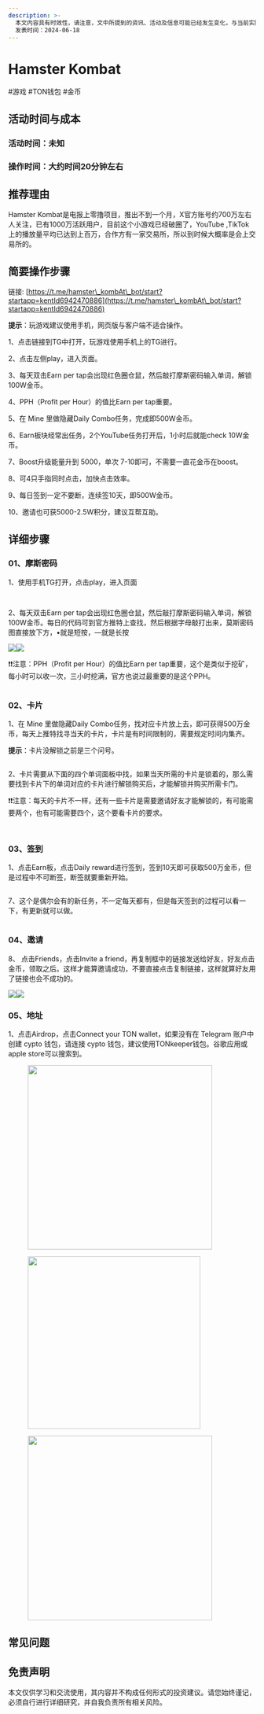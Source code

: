 ```yaml
---
description: >-
  本文内容具有时效性，请注意，文中所提到的资讯、活动及信息可能已经发生变化，与当前实际情况有所不同。我们建议您在做出任何决策之前，始终进行自主研究和验证。
  发表时间：2024-06-18
---
```


# Hamster Kombat

\#游戏 #TON钱包 #金币

## 活动时间与成本 <a href="#huo-dong-shi-jian-yu-cheng-ben" id="huo-dong-shi-jian-yu-cheng-ben"></a>

### **活动时间**：未知

### **操作时间**：大约时间20分钟左右

## 推荐理由 <a href="#tui-jian-li-you" id="tui-jian-li-you"></a>

Hamster Kombat是电报上零撸项目，推出不到一个月，X官方账号约700万左右人关注，已有1000万活跃用户，目前这个小游戏已经破圈了，YouTube ,TikTok上的播放量平均已达到上百万，合作方有一家交易所，所以到时候大概率是会上交易所的。

## 简要操作步骤 <a href="#jian-yao-cao-zuo-bu-zhou" id="jian-yao-cao-zuo-bu-zhou"></a>

链接: [https://t.me/hamster\_kombAt\_bot/start?startapp=kentId6942470886](https://t.me/hamster\_kombAt\_bot/start?startapp=kentId6942470886)

**提示**：玩游戏建议使用手机，网页版与客户端不适合操作。

1、点击链接到TG中打开，玩游戏使用手机上的TG进行。

2、点击左侧play，进入页面。

3、每天双击Earn per tap会出现红色圈仓鼠，然后敲打摩斯密码输入单词，解锁100W金币。

4、PPH（Profit per Hour）的值比Earn per tap重要。

5、在 Mine 里做隐藏Daily Combo任务，完成即500W金币。

6、Earn板块经常出任务，2个YouTube任务打开后，1小时后就能check 10W金币。

7、Boost升级能量升到 5000，单次 7-10即可，不需要一直花金币在boost。

8、可4只手指同时点击，加快点击效率。

9、每日签到一定不要断，连续签10天，即500W金币。

10、邀请也可获5000-2.5W积分，建议互帮互助。

## 详细步骤 <a href="#xiang-xi-bu-zhou" id="xiang-xi-bu-zhou"></a>

### **01、摩斯密码**

1、使用手机TG打开，点击play，进入页面

<figure><img src="https://airdrop.wejoinweb3.com/~gitbook/image?url=http%3A%2F%2Fbs-image-host.oss-cn-guangzhou.aliyuncs.com%2FPasted%2520image%252020240612165117.png.jpg&#x26;width=768&#x26;dpr=4&#x26;quality=100&#x26;sign=509a0a13&#x26;sv=1" alt=""><figcaption></figcaption></figure>

<figure><img src="../.gitbook/assets/image (18) (1) (1).png" alt=""><figcaption></figcaption></figure>

2、每天双击Earn per tap会出现红色圈仓鼠，然后敲打摩斯密码输入单词，解锁100W金币。每日的代码可到官方推特上查找，然后根据字母敲打出来，莫斯密码图直接放下方，•就是短按，—就是长按

![](https://airdrop.wejoinweb3.com/\~gitbook/image?url=http%3A%2F%2Fbs-image-host.oss-cn-guangzhou.aliyuncs.com%2FPasted%2520image%252020240617154455.png.jpg\&width=768\&dpr=4\&quality=100\&sign=56990c45\&sv=1)![](https://airdrop.wejoinweb3.com/\~gitbook/image?url=http%3A%2F%2Fbs-image-host.oss-cn-guangzhou.aliyuncs.com%2FPasted%2520image%252020240612172548.png.jpg\&width=768\&dpr=4\&quality=100\&sign=9ac9ac8b\&sv=1)

❗❗注意：PPH（Profit per Hour）的值比Earn per tap重要，这个是类似于挖矿，每小时可以收一次，三小时挖满，官方也说过最重要的是这个PPH。

<figure><img src="https://airdrop.wejoinweb3.com/~gitbook/image?url=http%3A%2F%2Fbs-image-host.oss-cn-guangzhou.aliyuncs.com%2FPasted%2520image%252020240618103740.png.jpg&#x26;width=300&#x26;dpr=4&#x26;quality=100&#x26;sign=a5bd7cb&#x26;sv=1" alt=""><figcaption></figcaption></figure>

### **02、卡片**

1、在 Mine 里做隐藏Daily Combo任务，找对应卡片放上去，即可获得500万金币，每天上推特找寻当天的卡片，卡片是有时间限制的，需要规定时间内集齐。

**提示**：卡片没解锁之前是三个问号。

<figure><img src="https://airdrop.wejoinweb3.com/~gitbook/image?url=http%3A%2F%2Fbs-image-host.oss-cn-guangzhou.aliyuncs.com%2FPasted%2520image%252020240612175344.png.jpg&#x26;width=768&#x26;dpr=4&#x26;quality=100&#x26;sign=251a98cc&#x26;sv=1" alt=""><figcaption></figcaption></figure>

2、卡片需要从下面的四个单词面板中找，如果当天所需的卡片是锁着的，那么需要找到卡片下的单词对应的卡片进行解锁购买后，才能解锁并购买所需卡门。

❗❗注意：每天的卡片不一样，还有一些卡片是需要邀请好友才能解锁的，有可能需要两个，也有可能需要四个，这个要看卡片的要求。

<figure><img src="https://airdrop.wejoinweb3.com/~gitbook/image?url=http%3A%2F%2Fbs-image-host.oss-cn-guangzhou.aliyuncs.com%2FPasted%2520image%252020240613151516.png.jpg&#x26;width=768&#x26;dpr=4&#x26;quality=100&#x26;sign=cec08f9c&#x26;sv=1" alt=""><figcaption></figcaption></figure>

<figure><img src="../.gitbook/assets/image (20) (1) (1).png" alt=""><figcaption></figcaption></figure>

### **03、签到**

1、点击Earn板，点击Daily reward进行签到，签到10天即可获取500万金币，但是过程中不可断签，断签就要重新开始。

<figure><img src="https://airdrop.wejoinweb3.com/~gitbook/image?url=http%3A%2F%2Fbs-image-host.oss-cn-guangzhou.aliyuncs.com%2FPasted%2520image%252020240617155316.png.jpg&#x26;width=768&#x26;dpr=4&#x26;quality=100&#x26;sign=1be419a&#x26;sv=1" alt=""><figcaption></figcaption></figure>

7、这个是偶尔会有的新任务，不一定每天都有，但是每天签到的过程可以看一下，有更新就可以做。

<figure><img src="https://airdrop.wejoinweb3.com/~gitbook/image?url=http%3A%2F%2Fbs-image-host.oss-cn-guangzhou.aliyuncs.com%2FPasted%2520image%252020240617155535.png.jpg&#x26;width=300&#x26;dpr=4&#x26;quality=100&#x26;sign=7afafb65&#x26;sv=1" alt=""><figcaption></figcaption></figure>

### **04、邀请**

8、 点击Friends，点击Invite a friend，再复制框中的链接发送给好友，好友点击金币，领取之后。这样才能算邀请成功，不要直接点击复制链接，这样就算好友用了链接也会不成功的。

![](https://airdrop.wejoinweb3.com/\~gitbook/image?url=http%3A%2F%2Fbs-image-host.oss-cn-guangzhou.aliyuncs.com%2FPasted%2520image%252020240613114848.png.jpg\&width=768\&dpr=4\&quality=100\&sign=499abea7\&sv=1)![](https://airdrop.wejoinweb3.com/\~gitbook/image?url=http%3A%2F%2Fbs-image-host.oss-cn-guangzhou.aliyuncs.com%2FPasted%2520image%252020240613114931.png.jpg\&width=768\&dpr=4\&quality=100\&sign=b91aa476\&sv=1)

### **05、地址**

1、点击Airdrop，点击Connect your TON wallet，如果没有在 Telegram 账户中创建 cypto 钱包，请连接 cypto 钱包，建议使用TONkeeper钱包。谷歌应用或apple store可以搜索到。

<figure><img src="https://airdrop.wejoinweb3.com/~gitbook/image?url=http%3A%2F%2Fbs-image-host.oss-cn-guangzhou.aliyuncs.com%2FPasted%2520image%252020240617170942.png.jpg&#x26;width=768&#x26;dpr=4&#x26;quality=100&#x26;sign=484ce776&#x26;sv=1" alt="" width="375"><figcaption></figcaption></figure>

<figure><img src="../.gitbook/assets/image (23) (1) (1).png" alt="" width="351"><figcaption></figcaption></figure>

<figure><img src="https://airdrop.wejoinweb3.com/~gitbook/image?url=http%3A%2F%2Fbs-image-host.oss-cn-guangzhou.aliyuncs.com%2FPasted%2520image%252020240617171034.png.jpg&#x26;width=768&#x26;dpr=4&#x26;quality=100&#x26;sign=998fa893&#x26;sv=1" alt="" width="375"><figcaption></figcaption></figure>

## 常见问题 <a href="#chang-jian-wen-ti" id="chang-jian-wen-ti"></a>

## 免责声明 <a href="#mian-ze-sheng-ming" id="mian-ze-sheng-ming"></a>

本文仅供学习和交流使用，其内容并不构成任何形式的投资建议。请您始终谨记，必须自行进行详细研究，并自我负责所有相关风险。
